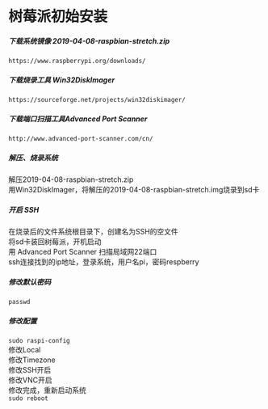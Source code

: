 # 树莓派初始安装

##### 下载系统镜像 2019-04-08-raspbian-stretch.zip  
`https://www.raspberrypi.org/downloads/`
##### 下载烧录工具 Win32DiskImager
`https://sourceforge.net/projects/win32diskimager/`
##### 下载端口扫描工具Advanced Port Scanner
`http://www.advanced-port-scanner.com/cn/`
##### 解压、烧录系统
解压2019-04-08-raspbian-stretch.zip  
用Win32DiskImager，将解压的2019-04-08-raspbian-stretch.img烧录到sd卡  
##### 开启 SSH
在烧录后的文件系统根目录下，创建名为SSH的空文件  
将sd卡装回树莓派，开机启动  
用 Advanced Port Scanner 扫描局域网22端口  
ssh连接找到的ip地址，登录系统，用户名pi，密码respberry
##### 修改默认密码
`passwd`
##### 修改配置
`sudo raspi-config`  
修改Local  
修改Timezone  
修改SSH开启  
修改VNC开启  
修改完成，重新启动系统  
`sudo reboot`
